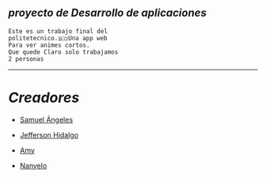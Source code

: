 ## _proyecto de Desarrollo de aplicaciones_ 
```
Este es un trabajo final del 
politetecnico.🇩🇴Una app web
Para ver animes cortos. 
Que quede Claro solo trabajamos
2 personas
```
---
# *Creadores*
* [Samuel Ángeles](https://github.com/5samuel)

* [Jefferson Hidalgo](https://github.com/JeffersonHidalgo)

* [Amy](https://github.com/Amy006)
* [Nanyelo](https://github.com/nanyelofe123)

